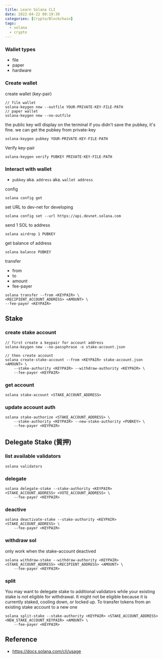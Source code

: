 ```yaml
---
title: Learn Solana CLI
date: 2022-04-22 08:19:39
categories: [Crypto/Blockchain]
tags:
  - solana
  - crypto
---
```


### Wallet types
- file
- paper
- hardware

### Create wallet

create wallet (key-pair)

```shell
// file wallet
solana-keygen new --outfile YOUR-PRIVATE-KEY-FILE-PATH
// paper wallet
solana-keygen new --no-outfile
```

the public key will display on the terminal
if you didn't save the pubkey, it's fine.
we can get the pubkey from private-key

```shell
solana-keygen pubkey YOUR-PRIVATE-KEY-FILE-PATH
```

Verify key-pair

```shell
solana-keygen verify PUBKEY PRIVATE-KEY-FILE-PATH
```

### Interact with wallet

- `pubkey` aka. `address` aka. `wallet address`

config
```
solana config get
```

set URL to dev-net for developing
```
solana config set --url https://api.devnet.solana.com
```

send 1 SOL to address
```
solana airdrop 1 PUBKEY
```

get balance of address
```
solana balance PUBKEY
```

transfer

- from
- to
- amount
- fee-payer

```
solana transfer --from <KEYPAIR> \
<RECIPIENT_ACCOUNT_ADDRESS> <AMOUNT> \
--fee-payer <KEYPAIR>
```

## Stake 

### create stake account
```
// first create a keypair for account address
solana-keygen new --no-passphrase -o stake-account.json

// then create account
solana create-stake-account --from <KEYPAIR> stake-account.json <AMOUNT> \
    --stake-authority <KEYPAIR> --withdraw-authority <KEYPAIR> \
    --fee-payer <KEYPAIR>
```

### get account
```
solana stake-account <STAKE_ACCOUNT_ADDRESS>
```

### update account auth
```
solana stake-authorize <STAKE_ACCOUNT_ADDRESS> \
    --stake-authority <KEYPAIR> --new-stake-authority <PUBKEY> \
    --fee-payer <KEYPAIR>
```

## Delegate Stake (質押)

### list available validators
```
solana validators
```
### delegate
```
solana delegate-stake --stake-authority <KEYPAIR> <STAKE_ACCOUNT_ADDRESS> <VOTE_ACCOUNT_ADDRESS> \
    --fee-payer <KEYPAIR>
```

### deactive
```
solana deactivate-stake --stake-authority <KEYPAIR> <STAKE_ACCOUNT_ADDRESS> \
    --fee-payer <KEYPAIR>
```

### withdraw sol
only work when the stake-account deactived
```
solana withdraw-stake --withdraw-authority <KEYPAIR> <STAKE_ACCOUNT_ADDRESS> <RECIPIENT_ADDRESS> <AMOUNT> \
    --fee-payer <KEYPAIR>
```
### split 
You may want to delegate stake to additional validators while your existing stake is not eligible for withdrawal. It might not be eligible because it is currently staked, cooling down, or locked up. To transfer tokens from an existing stake account to a new one
```
solana split-stake --stake-authority <KEYPAIR> <STAKE_ACCOUNT_ADDRESS> <NEW_STAKE_ACCOUNT_KEYPAIR> <AMOUNT> \
    --fee-payer <KEYPAIR>
```
    
## Reference
- https://docs.solana.com/cli/usage